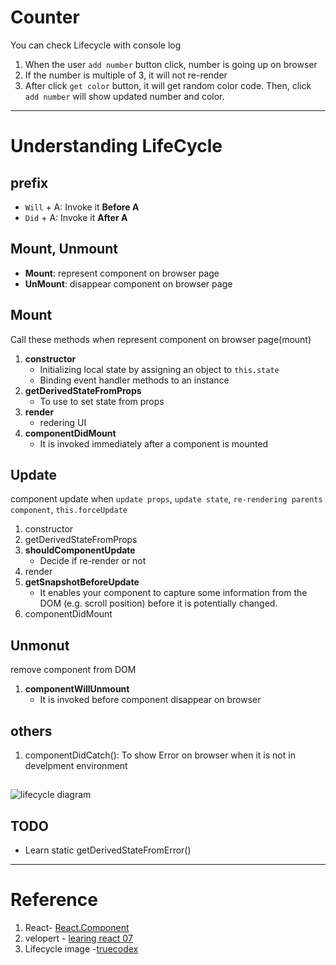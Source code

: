 # Counter
You can check Lifecycle with console log
1. When the user `add number` button click, number is going up on browser
2. If the number is multiple of 3, it will not re-render
3. After click `get color` button, it will get random color code. Then, click `add number` will show updated number and color.

---
# Understanding LifeCycle

## prefix
- `Will` + A: Invoke it **Before A**
- `Did` + A: Invoke it **After A**

## Mount, Unmount
- **Mount**: represent component on browser page
- **UnMount**: disappear component on browser page

## Mount
Call these methods when represent component on browser page(mount)

1. **constructor**
    - Initializing local state by assigning an object to `this.state`
    - Binding event handler methods to an instance
2. **getDerivedStateFromProps**
    - To use to set state from props
3. **render**
    - redering UI
4. **componentDidMount**
    - It is invoked immediately after a component is mounted

## Update
component update when `update props`, `update state`, `re-rendering parents component`, `this.forceUpdate`

1. constructor
2. getDerivedStateFromProps
3. **shouldComponentUpdate**
   - Decide if re-render or not
4. render
5. **getSnapshotBeforeUpdate**
   - It enables your component to capture some information from the DOM (e.g. scroll position) before it is potentially changed.
6. componentDidMount

## Unmonut
remove component from DOM

1. **componentWillUnmount**
   - It is invoked before component disappear on browser

## others
1. componentDidCatch(): To show Error on browser when it is not in develpment environment

## 
![lifecycle diagram](https://www.truecodex.com/data/react/lifecycle-diagram.png)
## TODO
- Learn static getDerivedStateFromError()

---
# Reference

1. React- [React.Component](https://reactjs.org/docs/react-component.html#componentdidmount)
2. velopert - [learing react 07](https://github.com/velopert/learning-react)
3. Lifecycle image -[truecodex](https://www.truecodex.com/course/react-js/react-component-lifecycle-methods)

